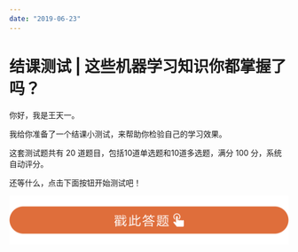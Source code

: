 ```yaml
---
date: "2019-06-23"
---  
```

      
# 结课测试 | 这些机器学习知识你都掌握了吗？
你好，我是王天一。

我给你准备了一个结课小测试，来帮助你检验自己的学习效果。

这套测试题共有 20 道题目，包括10道单选题和10道多选题，满分 100 分，系统自动评分。

还等什么，点击下面按钮开始测试吧！

[![](./httpsstatic001geekbangorgresourceimage28a428d1be62669b4f3cc01c36466bf811a4.png)](http://time.geekbang.org/quiz/intro?act_id=121&exam_id=261)

<!-- [[[read_end]]] -->